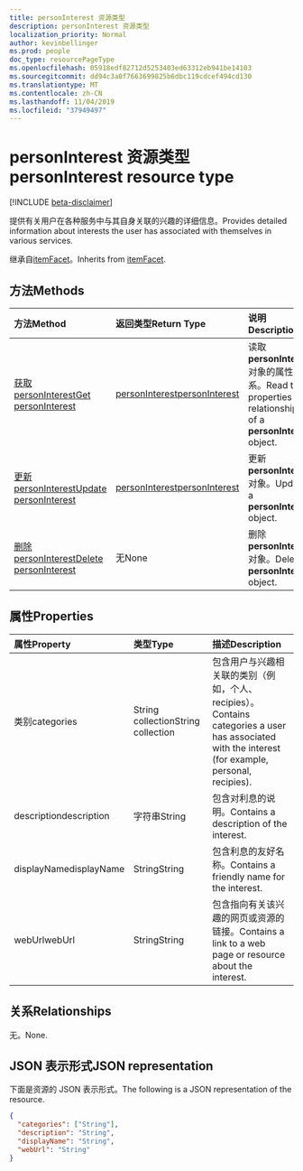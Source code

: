```yaml
---
title: personInterest 资源类型
description: personInterest 资源类型
localization_priority: Normal
author: kevinbellinger
ms.prod: people
doc_type: resourcePageType
ms.openlocfilehash: 05918edf82712d5253403ed63312eb941be14103
ms.sourcegitcommit: dd94c3a0f7663699825b6dbc119cdcef494cd130
ms.translationtype: MT
ms.contentlocale: zh-CN
ms.lasthandoff: 11/04/2019
ms.locfileid: "37949497"
---
```

# <a name="personinterest-resource-type"></a><span data-ttu-id="b1d0b-103">personInterest 资源类型</span><span class="sxs-lookup"><span data-stu-id="b1d0b-103">personInterest resource type</span></span>

[!INCLUDE [beta-disclaimer](../../includes/beta-disclaimer.md)]

<span data-ttu-id="b1d0b-104">提供有关用户在各种服务中与其自身关联的兴趣的详细信息。</span><span class="sxs-lookup"><span data-stu-id="b1d0b-104">Provides detailed information about interests the user has associated with themselves in various services.</span></span>

<span data-ttu-id="b1d0b-105">继承自[itemFacet](itemfacet.md)。</span><span class="sxs-lookup"><span data-stu-id="b1d0b-105">Inherits from [itemFacet](itemfacet.md).</span></span>

## <a name="methods"></a><span data-ttu-id="b1d0b-106">方法</span><span class="sxs-lookup"><span data-stu-id="b1d0b-106">Methods</span></span>

| <span data-ttu-id="b1d0b-107">方法</span><span class="sxs-lookup"><span data-stu-id="b1d0b-107">Method</span></span>       | <span data-ttu-id="b1d0b-108">返回类型</span><span class="sxs-lookup"><span data-stu-id="b1d0b-108">Return Type</span></span> | <span data-ttu-id="b1d0b-109">说明</span><span class="sxs-lookup"><span data-stu-id="b1d0b-109">Description</span></span> |
|:---------------------------------------------------|:------------------------------------|:------------------------------------------------------------|
| [<span data-ttu-id="b1d0b-110">获取 personInterest</span><span class="sxs-lookup"><span data-stu-id="b1d0b-110">Get personInterest</span></span>](../api/personinterest-get.md) | [<span data-ttu-id="b1d0b-111">personInterest</span><span class="sxs-lookup"><span data-stu-id="b1d0b-111">personInterest</span></span>](personinterest.md) | <span data-ttu-id="b1d0b-112">读取**personInterest**对象的属性和关系。</span><span class="sxs-lookup"><span data-stu-id="b1d0b-112">Read the properties and relationships of a **personInterest** object.</span></span> |
| [<span data-ttu-id="b1d0b-113">更新 personInterest</span><span class="sxs-lookup"><span data-stu-id="b1d0b-113">Update personInterest</span></span>](../api/personinterest-update.md)          | [<span data-ttu-id="b1d0b-114">personInterest</span><span class="sxs-lookup"><span data-stu-id="b1d0b-114">personInterest</span></span>](personinterest.md) | <span data-ttu-id="b1d0b-115">更新**personInterest**对象。</span><span class="sxs-lookup"><span data-stu-id="b1d0b-115">Update a **personInterest** object.</span></span>                               |
| [<span data-ttu-id="b1d0b-116">删除 personInterest</span><span class="sxs-lookup"><span data-stu-id="b1d0b-116">Delete personInterest</span></span>](../api/personinterest-delete.md)          | <span data-ttu-id="b1d0b-117">无</span><span class="sxs-lookup"><span data-stu-id="b1d0b-117">None</span></span>                                | <span data-ttu-id="b1d0b-118">删除**personInterest**对象。</span><span class="sxs-lookup"><span data-stu-id="b1d0b-118">Delete a **personInterest** object.</span></span>                               |

## <a name="properties"></a><span data-ttu-id="b1d0b-119">属性</span><span class="sxs-lookup"><span data-stu-id="b1d0b-119">Properties</span></span>

| <span data-ttu-id="b1d0b-120">属性</span><span class="sxs-lookup"><span data-stu-id="b1d0b-120">Property</span></span>     | <span data-ttu-id="b1d0b-121">类型</span><span class="sxs-lookup"><span data-stu-id="b1d0b-121">Type</span></span>             | <span data-ttu-id="b1d0b-122">描述</span><span class="sxs-lookup"><span data-stu-id="b1d0b-122">Description</span></span>                                                                          |
|:-------------|:-----------------|:-------------------------------------------------------------------------------------|
|<span data-ttu-id="b1d0b-123">类别</span><span class="sxs-lookup"><span data-stu-id="b1d0b-123">categories</span></span>    |<span data-ttu-id="b1d0b-124">String collection</span><span class="sxs-lookup"><span data-stu-id="b1d0b-124">String collection</span></span> | <span data-ttu-id="b1d0b-125">包含用户与兴趣相关联的类别（例如，个人、recipies）。</span><span class="sxs-lookup"><span data-stu-id="b1d0b-125">Contains categories a user has associated with the interest (for example, personal, recipies).</span></span> |
|<span data-ttu-id="b1d0b-126">description</span><span class="sxs-lookup"><span data-stu-id="b1d0b-126">description</span></span>   |<span data-ttu-id="b1d0b-127">字符串</span><span class="sxs-lookup"><span data-stu-id="b1d0b-127">String</span></span>            | <span data-ttu-id="b1d0b-128">包含对利息的说明。</span><span class="sxs-lookup"><span data-stu-id="b1d0b-128">Contains a description of the interest.</span></span>                                              |
|<span data-ttu-id="b1d0b-129">displayName</span><span class="sxs-lookup"><span data-stu-id="b1d0b-129">displayName</span></span>   |<span data-ttu-id="b1d0b-130">String</span><span class="sxs-lookup"><span data-stu-id="b1d0b-130">String</span></span>            | <span data-ttu-id="b1d0b-131">包含利息的友好名称。</span><span class="sxs-lookup"><span data-stu-id="b1d0b-131">Contains a friendly name for the interest.</span></span>                                           |
|<span data-ttu-id="b1d0b-132">webUrl</span><span class="sxs-lookup"><span data-stu-id="b1d0b-132">webUrl</span></span>        |<span data-ttu-id="b1d0b-133">String</span><span class="sxs-lookup"><span data-stu-id="b1d0b-133">String</span></span>            | <span data-ttu-id="b1d0b-134">包含指向有关该兴趣的网页或资源的链接。</span><span class="sxs-lookup"><span data-stu-id="b1d0b-134">Contains a link to a web page or resource about the interest.</span></span>                         |

## <a name="relationships"></a><span data-ttu-id="b1d0b-135">关系</span><span class="sxs-lookup"><span data-stu-id="b1d0b-135">Relationships</span></span>

<span data-ttu-id="b1d0b-136">无。</span><span class="sxs-lookup"><span data-stu-id="b1d0b-136">None.</span></span>

## <a name="json-representation"></a><span data-ttu-id="b1d0b-137">JSON 表示形式</span><span class="sxs-lookup"><span data-stu-id="b1d0b-137">JSON representation</span></span>

<span data-ttu-id="b1d0b-138">下面是资源的 JSON 表示形式。</span><span class="sxs-lookup"><span data-stu-id="b1d0b-138">The following is a JSON representation of the resource.</span></span> 

<!-- {
  "blockType": "resource",
  "optionalProperties": [

  ],
  "@odata.type": "microsoft.graph.personInterest",
  "baseType": ""
}-->

```json
{
  "categories": ["String"],
  "description": "String",
  "displayName": "String",
  "webUrl": "String"
}
```

<!-- uuid: 16cd6b66-4b1a-43a1-adaf-3a886856ed98
2019-02-04 14:57:30 UTC -->
<!-- {
  "type": "#page.annotation",
  "description": "personInterest resource",
  "keywords": "",
  "section": "documentation",
  "tocPath": ""
}-->
